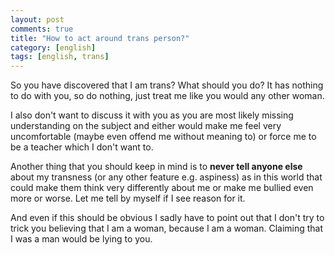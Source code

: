 ```yaml
---
layout: post
comments: true
title: "How to act around trans person?"
category: [english]
tags: [english, trans]
---
```


So you have discovered that I am trans? What should you do? It has nothing
 to do with you, so do nothing, just treat me like you would any other
 woman.

I also don't want to discuss it with you as you are most likely missing
understanding on the subject and either would make me feel very
uncomfortable (maybe even offend me without meaning to) or force me to
be a teacher which I don't want to.

Another thing that you should keep in mind is to **never tell anyone else**
about my transness (or any other feature e.g. aspiness) as in this world
that could make them think very differently about me or make me bullied
even more or worse. Let me tell by myself if I see reason for it.

And even if this should be obvious I sadly have to point out that I don't
try to trick you believing that I am a woman, because I am a woman.
Claiming that I was a man would be lying to you.
